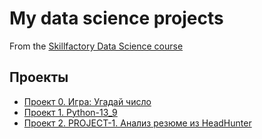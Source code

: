 # My data science projects
From the [Skillfactory Data Science course](https://skillfactory.ru/data-scientist)

## Проекты

* [Проект 0. Игра: Угадай число](https://github.com/mrji1385/IDE_1/tree/main/project_0)
* [Проект 1. Python-13_9](https://github.com/mrji1385/IDE_1/tree/main/project_1)
* [Проект 2. PROJECT-1. Анализ резюме из HeadHunter](https://github.com/mrji1385/IDE_1/tree/main/project_2)
